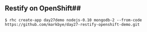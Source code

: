 ## Restify on OpenShift##

```
$ rhc create-app day27demo nodejs-0.10 mongodb-2 --from-code https://github.com/markbye/day27-restify-openshift-demo.git
```
